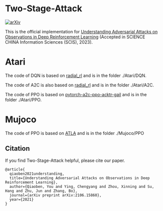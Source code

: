 # Two-Stage-Attack

[![arXiv](https://img.shields.io/badge/arXiv-2106.15860-b31b1b.svg)](https://arxiv.org/abs/2106.15860)

This is the official implementation for [Understanding Adversarial Attacks on Observations in Deep Reinforcement Learning](https://arxiv.org/pdf/2106.15860.pdf) (Accepted in SCIENCE CHINA Information Sciences (SCIS), 2023).

Atari
======

The code of DQN is based on [radial_rl](https://github.com/tuomaso/radial_rl) and is in the folder ./Atari/DQN.

The code of A2C is also based on [radial_rl](https://github.com/tuomaso/radial_rl) and is in the folder ./Atari/A2C.

The code of PPO is based on [pytorch-a2c-ppo-acktr-gail](https://github.com/ikostrikov/pytorch-a2c-ppo-acktr-gail) and is in the folder ./Atari/PPO.

Mujoco
======
The code of PPO is based on [ATLA](https://github.com/huanzhang12/ATLA_robust_RL) and is in the folder ./Mujoco/PPO

## Citation

If you find Two-Stage-Attack helpful, please cite our paper.

```
@article{
  qiaoben2021understanding,
  title={Understanding Adversarial Attacks on Observations in Deep Reinforcement Learning},
  author={Qiaoben, You and Ying, Chengyang and Zhou, Xinning and Su, Hang and Zhu, Jun and Zhang, Bo},
  journal={arXiv preprint arXiv:2106.15860},
  year={2021}
}
```
